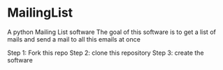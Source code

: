 # MailingList
A python Mailing List software
The goal of this software is to get a list of mails and send a mail to all this emails at once

Step 1:
   Fork this repo 
Step 2:
     clone this repository
Step 3:
     create the software
